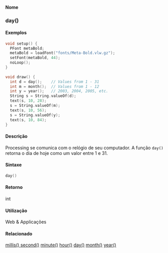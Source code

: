 
#### Nome
### day()

#### Exemplos

```pde
void setup() { 
  PFont metaBold; 
  metaBold = loadFont("fonts/Meta-Bold.vlw.gz"); 
  setFont(metaBold, 44); 
  noLoop(); 
} 
 
void draw() { 
  int d = day();    // Values from 1 - 31 
  int m = month();  // Values from 1 - 12 
  int y = year();   // 2003, 2004, 2005, etc. 
  String s = String.valueOf(d); 
  text(s, 10, 28); 
  s = String.valueOf(m); 
  text(s, 10, 56); 
  s = String.valueOf(y); 
  text(s, 10, 84); 
} 

```



#### Descrição
Processing se comunica com o relógio de seu computador. A função `day()` retorna o dia de hoje como um valor entre 1 e 31.

#### Sintaxe
```pde
day()

```

#### Retorno

	
int

#### Utilização

	
Web & Applicações

#### Relacionado
[millis() ](millis_
)
[second()](second_
)
[minute()](minute_
)
[hour()](hour_
)
[day()](day_
)
[month()](month_
)
[year()](year_
)

